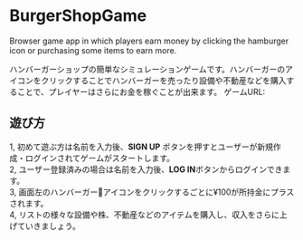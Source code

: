 # BurgerShopGame
Browser game app in which players earn money by clicking the hamburger icon or purchasing some items to earn more.

ハンバーガーショップの簡単なシミュレーションゲームです。ハンバーガーのアイコンをクリックすることでハンバーガーを売ったり設備や不動産などを購入することで、プレイヤーはさらにお金を稼ぐことが出来ます。
ゲームURL: 

## 遊び方
1, 初めて遊ぶ方は名前を入力後、**SIGN UP** ボタンを押すとユーザーが新規作成・ログインされてゲームがスタートします。
<br />
2, ユーザー登録済みの場合は名前を入力後、**LOG IN**ボタンからログインできます。
<br />
3, 画面左のハンバーガー🍔アイコンをクリックするごとに¥100が所持金にプラスされます。
<br />
4, リストの様々な設備や株、不動産などのアイテムを購入し、収入をさらに上げていきましょう。
